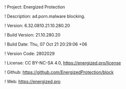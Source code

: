 ! Project: Energized Protection

! Description: ad.porn.malware blocking.

! Version: 6.32.0810.21.10.280.20

! Build Version: 21.10.280.20

! Build Date: Thu, 07 Oct 21 20:29:06 +06

! Version Code: 2802029

! License: CC BY-NC-SA 4.0, https://energized.pro/license

! Github: https://github.com/EnergizedProtection/block

! Web: https://energized.pro
